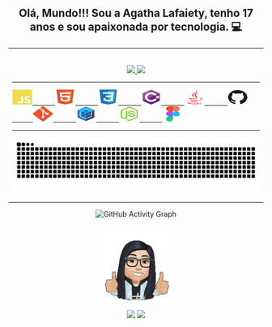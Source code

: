 <h2 align='center'>
  
  Olá, Mundo!!! Sou a Agatha Lafaiety, tenho 17 anos e sou apaixonada por tecnologia. 💻 
  
</h2> 

<div align='center'> 
   
   <table border="0" cellspacing="0" cellpadding="0">
     <tr>
      <td>
         
 <p align='center'><br>
   
  <a href="https://github.com/agathalafaiety">
  <img height="170m" src="https://github-readme-stats.vercel.app/api?username=agathalafaiety&show_icons=true&theme=midnight-purple&include_all_commits=true&count_private=true"/>
  <img height="170em" src="https://github-readme-stats.vercel.app/api/top-langs/?username=agathalafaiety&layout=compact&langs_count=16&theme=midnight-purple"/><br> 
    
 </p>
      
   ---
   
   <img alt="agatha-Js" height="30" width="40" src="https://raw.githubusercontent.com/devicons/devicon/master/icons/javascript/javascript-plain.svg">
   &nbsp;&nbsp;&nbsp;&nbsp;&nbsp;&nbsp;&nbsp;&nbsp;&nbsp;&nbsp;
  <img alt="agatha-HTML" height="30" width="40" src="https://raw.githubusercontent.com/devicons/devicon/master/icons/html5/html5-original.svg">
   &nbsp;&nbsp;&nbsp;&nbsp;&nbsp;&nbsp;&nbsp;&nbsp;&nbsp;&nbsp;
  <img alt="agatha-CSS" height="30" width="40" src="https://raw.githubusercontent.com/devicons/devicon/master/icons/css3/css3-original.svg">
   &nbsp;&nbsp;&nbsp;&nbsp;&nbsp;&nbsp;&nbsp;&nbsp;&nbsp;&nbsp;
  <img alt="agatha-Csharp" height="30" width="40" src="https://raw.githubusercontent.com/devicons/devicon/master/icons/csharp/csharp-original.svg">
   &nbsp;&nbsp;&nbsp;&nbsp;&nbsp;&nbsp;&nbsp;&nbsp;&nbsp;&nbsp;
  <img alt="agatha-java" height="30" width="40" src="https://raw.githubusercontent.com/devicons/devicon/master/icons/java/java-plain.svg">
   &nbsp;&nbsp;&nbsp;&nbsp;&nbsp;&nbsp;&nbsp;&nbsp;&nbsp;&nbsp;
  <img alt="agatha-github" height="30" width="40" src="https://raw.githubusercontent.com/devicons/devicon/master/icons/github/github-original.svg">
   &nbsp;&nbsp;&nbsp;&nbsp;&nbsp;&nbsp;&nbsp;&nbsp;&nbsp;&nbsp;
  <img alt="agatha-git" height="30" width="40" src="https://raw.githubusercontent.com/devicons/devicon/master/icons/git/git-original.svg">
   &nbsp;&nbsp;&nbsp;&nbsp;&nbsp;&nbsp;&nbsp;&nbsp;&nbsp;&nbsp;
  <img alt="agatha-sequelize" height="30" width="40" src="https://raw.githubusercontent.com/devicons/devicon/master/icons/sequelize/sequelize-original.svg">
   &nbsp;&nbsp;&nbsp;&nbsp;&nbsp;&nbsp;&nbsp;&nbsp;&nbsp;&nbsp;
  <img alt="agatha-nodejs" height="30" width="40" src="https://raw.githubusercontent.com/devicons/devicon/master/icons/nodejs/nodejs-original.svg">
   &nbsp;&nbsp;&nbsp;&nbsp;&nbsp;&nbsp;&nbsp;&nbsp;&nbsp;&nbsp;
  <img alt="agatha-figma" height="30" width="40" src="https://raw.githubusercontent.com/devicons/devicon/master/icons/figma/figma-original.svg">   

   ---
   
 ![Snake animation](https://github.com/agathalafaiety/agathalafaiety/blob/output/github-contribution-grid-snake.svg)
       
   </tr>
   </td>
  </table> 
   
</div>

<div align='center'>
   
   ![GitHub Activity Graph](https://activity-graph.herokuapp.com/graph?username=agathalafaiety&theme=react-dark)  
   
</div>

<p align='center'>
   <img alt="agatha" height="150" width="150" src="imagens/agatha.png"> <br>
</p> 

 <p align='center'>
     <a href="https://instagram.com/lafaiety_" target="_blank"><img src="https://img.shields.io/badge/-Instagram-%23E4405F?style=for-the-badge&logo=instagram&logoColor=white" target="_blank"></a>
  <a href="https://www.linkedin.com/in/agatha-lafaiety" target="_blank"><img src="https://img.shields.io/badge/-LinkedIn-%230077B5?style=for-the-badge&logo=linkedin&logoColor=white" target="_blank"></a> 
</p> 
